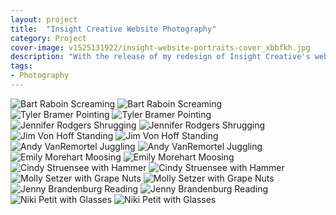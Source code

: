 ```yaml
---
layout: project
title:  "Insight Creative Website Photography"
category: Project
cover-image: v1525131922/insight-website-portraits-cover_xbbfkh.jpg
description: "With the release of my redesign of Insight Creative's website, I also took a series of images of all the employees. The idea was to have everyone either display their personality or their job through a series of three photos. All the photos were then clipped and would cycle when hovered. These are just a few unedited shots from the project."
tags:
- Photography
---
```


<div class="grid-2_full fade-me">
  <img class="lazyload" alt="Bart Raboin Screaming"
  src="https://res.cloudinary.com/iambramer/image/upload/e_blur:600,dpr_auto,f_auto,q_80,w_100/v1525131257/DSC_7273_nnncty.jpg" data-srcset="https://res.cloudinary.com/iambramer/image/upload/dpr_auto,f_auto,q_auto,w_1600/v1525131257/DSC_7273_nnncty.jpg 1900w,
  https://res.cloudinary.com/iambramer/image/upload/dpr_auto,f_auto,q_auto,w_1200/v1525131257/DSC_7273_nnncty.jpg 1400w,
  https://res.cloudinary.com/iambramer/image/upload/dpr_auto,f_auto,q_auto,w_800/v1525131257/DSC_7273_nnncty.jpg 1000w,
  https://res.cloudinary.com/iambramer/image/upload/dpr_auto,f_auto,q_auto,w_400/v1525131257/DSC_7273_nnncty.jpg 400w">
    <noscript>
    <img alt="Bart Raboin Screaming"
      src="https://res.cloudinary.com/iambramer/image/upload/dpr_auto,f_auto,q_auto,w_1600/v1525131257/DSC_7273_nnncty.jpg"
      srcset="https://res.cloudinary.com/iambramer/image/upload/dpr_auto,f_auto,q_auto,w_1600/v1525131257/DSC_7273_nnncty.jpg 1900w,
      https://res.cloudinary.com/iambramer/image/upload/dpr_auto,f_auto,q_auto,w_1200/v1525131257/DSC_7273_nnncty.jpg 1400w,
      https://res.cloudinary.com/iambramer/image/upload/dpr_auto,f_auto,q_auto,w_800/v1525131257/DSC_7273_nnncty.jpg 1000w,
      https://res.cloudinary.com/iambramer/image/upload/dpr_auto,f_auto,q_auto,w_400/v1525131257/DSC_7273_nnncty.jpg 400w">
    </noscript>
</div>

<div class="grid-2_half fade-me">
  <img class="lazyload" alt="Tyler Bramer Pointing"
  src="https://res.cloudinary.com/iambramer/image/upload/e_blur:600,dpr_auto,f_auto,q_80,w_100/v1525131249/DSC_7167_dzg1ii.jpg" data-srcset="https://res.cloudinary.com/iambramer/image/upload/dpr_auto,f_auto,q_auto,w_1600/v1525131249/DSC_7167_dzg1ii.jpg 1900w,
  https://res.cloudinary.com/iambramer/image/upload/dpr_auto,f_auto,q_auto,w_1200/v1525131249/DSC_7167_dzg1ii.jpg 1400w,
  https://res.cloudinary.com/iambramer/image/upload/dpr_auto,f_auto,q_auto,w_800/v1525131249/DSC_7167_dzg1ii.jpg 1000w,
  https://res.cloudinary.com/iambramer/image/upload/dpr_auto,f_auto,q_auto,w_400/v1525131249/DSC_7167_dzg1ii.jpg 400w">
    <noscript>
    <img alt="Tyler Bramer Pointing"
      src="https://res.cloudinary.com/iambramer/image/upload/dpr_auto,f_auto,q_auto,w_1600/v1525131249/DSC_7167_dzg1ii.jpg"
      srcset="https://res.cloudinary.com/iambramer/image/upload/dpr_auto,f_auto,q_auto,w_1600/v1525131249/DSC_7167_dzg1ii.jpg 1900w,
      https://res.cloudinary.com/iambramer/image/upload/dpr_auto,f_auto,q_auto,w_1200/v1525131249/DSC_7167_dzg1ii.jpg 1400w,
      https://res.cloudinary.com/iambramer/image/upload/dpr_auto,f_auto,q_auto,w_800/v1525131249/DSC_7167_dzg1ii.jpg 1000w,
      https://res.cloudinary.com/iambramer/image/upload/dpr_auto,f_auto,q_auto,w_400/v1525131249/DSC_7167_dzg1ii.jpg 400w">
    </noscript>
</div>

<div class="grid-2_half fade-me">
  <img class="lazyload" alt="Jennifer Rodgers Shrugging"
  src="https://res.cloudinary.com/iambramer/image/upload/e_blur:600,dpr_auto,f_auto,q_80,w_100/v1525131257/DSC_7084_pdr4j8.jpg" data-srcset="https://res.cloudinary.com/iambramer/image/upload/dpr_auto,f_auto,q_auto,w_1600/v1525131257/DSC_7084_pdr4j8.jpg 1900w,
  https://res.cloudinary.com/iambramer/image/upload/dpr_auto,f_auto,q_auto,w_1200/v1525131257/DSC_7084_pdr4j8.jpg 1400w,
  https://res.cloudinary.com/iambramer/image/upload/dpr_auto,f_auto,q_auto,w_800/v1525131257/DSC_7084_pdr4j8.jpg 1000w,
  https://res.cloudinary.com/iambramer/image/upload/dpr_auto,f_auto,q_auto,w_400/v1525131257/DSC_7084_pdr4j8.jpg 400w">
    <noscript>
    <img alt="Jennifer Rodgers Shrugging"
      src="https://res.cloudinary.com/iambramer/image/upload/dpr_auto,f_auto,q_auto,w_1600/v1525131257/DSC_7084_pdr4j8.jpg"
      srcset="https://res.cloudinary.com/iambramer/image/upload/dpr_auto,f_auto,q_auto,w_1600/v1525131257/DSC_7084_pdr4j8.jpg 1900w,
      https://res.cloudinary.com/iambramer/image/upload/dpr_auto,f_auto,q_auto,w_1200/v1525131257/DSC_7084_pdr4j8.jpg 1400w,
      https://res.cloudinary.com/iambramer/image/upload/dpr_auto,f_auto,q_auto,w_800/v1525131257/DSC_7084_pdr4j8.jpg 1000w,
      https://res.cloudinary.com/iambramer/image/upload/dpr_auto,f_auto,q_auto,w_400/v1525131257/DSC_7084_pdr4j8.jpg 400w">
    </noscript>
</div>

<div class="grid-2_full fade-me">
  <img class="lazyload" alt="Jim Von Hoff Standing"
  src="https://res.cloudinary.com/iambramer/image/upload/e_blur:600,dpr_auto,f_auto,q_80,w_100/v1525131250/DSC_6973_jprhdk.jpg" data-srcset="https://res.cloudinary.com/iambramer/image/upload/dpr_auto,f_auto,q_auto,w_1600/v1525131250/DSC_6973_jprhdk.jpg 1900w,
  https://res.cloudinary.com/iambramer/image/upload/dpr_auto,f_auto,q_auto,w_1200/v1525131250/DSC_6973_jprhdk.jpg 1400w,
  https://res.cloudinary.com/iambramer/image/upload/dpr_auto,f_auto,q_auto,w_800/v1525131250/DSC_6973_jprhdk.jpg 1000w,
  https://res.cloudinary.com/iambramer/image/upload/dpr_auto,f_auto,q_auto,w_400/v1525131250/DSC_6973_jprhdk.jpg 400w">
    <noscript>
    <img alt="Jim Von Hoff Standing"
      src="https://res.cloudinary.com/iambramer/image/upload/dpr_auto,f_auto,q_auto,w_1600/v1525131250/DSC_6973_jprhdk.jpg"
      srcset="https://res.cloudinary.com/iambramer/image/upload/dpr_auto,f_auto,q_auto,w_1600/v1525131250/DSC_6973_jprhdk.jpg 1900w,
      https://res.cloudinary.com/iambramer/image/upload/dpr_auto,f_auto,q_auto,w_1200/v1525131250/DSC_6973_jprhdk.jpg 1400w,
      https://res.cloudinary.com/iambramer/image/upload/dpr_auto,f_auto,q_auto,w_800/v1525131250/DSC_6973_jprhdk.jpg 1000w,
      https://res.cloudinary.com/iambramer/image/upload/dpr_auto,f_auto,q_auto,w_400/v1525131250/DSC_6973_jprhdk.jpg 400w">
    </noscript>
</div>

<div class="grid-2_half fade-me">
  <img class="lazyload" alt="Andy VanRemortel Juggling"
  src="https://res.cloudinary.com/iambramer/image/upload/e_blur:600,dpr_auto,f_auto,q_80,w_100/v1525131243/DSC_6862_trarv9.jpg" data-srcset="https://res.cloudinary.com/iambramer/image/upload/dpr_auto,f_auto,q_auto,w_1600/v1525131243/DSC_6862_trarv9.jpg 1900w,
  https://res.cloudinary.com/iambramer/image/upload/dpr_auto,f_auto,q_auto,w_1200/v1525131243/DSC_6862_trarv9.jpg 1400w,
  https://res.cloudinary.com/iambramer/image/upload/dpr_auto,f_auto,q_auto,w_800/v1525131243/DSC_6862_trarv9.jpg 1000w,
  https://res.cloudinary.com/iambramer/image/upload/dpr_auto,f_auto,q_auto,w_400/v1525131243/DSC_6862_trarv9.jpg 400w">
    <noscript>
    <img alt="Andy VanRemortel Juggling"
      src="https://res.cloudinary.com/iambramer/image/upload/dpr_auto,f_auto,q_auto,w_1600/v1525131243/DSC_6862_trarv9.jpg"
      srcset="https://res.cloudinary.com/iambramer/image/upload/dpr_auto,f_auto,q_auto,w_1600/v1525131243/DSC_6862_trarv9.jpg 1900w,
      https://res.cloudinary.com/iambramer/image/upload/dpr_auto,f_auto,q_auto,w_1200/v1525131243/DSC_6862_trarv9.jpg 1400w,
      https://res.cloudinary.com/iambramer/image/upload/dpr_auto,f_auto,q_auto,w_800/v1525131243/DSC_6862_trarv9.jpg 1000w,
      https://res.cloudinary.com/iambramer/image/upload/dpr_auto,f_auto,q_auto,w_400/v1525131243/DSC_6862_trarv9.jpg 400w">
    </noscript>
</div>

<div class="grid-2_half fade-me">
  <img class="lazyload" alt="Emily Morehart Moosing"
  src="https://res.cloudinary.com/iambramer/image/upload/e_blur:600,dpr_auto,f_auto,q_80,w_100/v1525131248/DSC_6782_hegbtt.jpg" data-srcset="https://res.cloudinary.com/iambramer/image/upload/dpr_auto,f_auto,q_auto,w_1600/v1525131248/DSC_6782_hegbtt.jpg 1900w,
  https://res.cloudinary.com/iambramer/image/upload/dpr_auto,f_auto,q_auto,w_1200/v1525131248/DSC_6782_hegbtt.jpg 1400w,
  https://res.cloudinary.com/iambramer/image/upload/dpr_auto,f_auto,q_auto,w_800/v1525131248/DSC_6782_hegbtt.jpg 1000w,
  https://res.cloudinary.com/iambramer/image/upload/dpr_auto,f_auto,q_auto,w_400/v1525131248/DSC_6782_hegbtt.jpg 400w">
    <noscript>
    <img alt="Emily Morehart Moosing"
      src="https://res.cloudinary.com/iambramer/image/upload/dpr_auto,f_auto,q_auto,w_1600/v1525131248/DSC_6782_hegbtt.jpg"
      srcset="https://res.cloudinary.com/iambramer/image/upload/dpr_auto,f_auto,q_auto,w_1600/v1525131248/DSC_6782_hegbtt.jpg 1900w,
      https://res.cloudinary.com/iambramer/image/upload/dpr_auto,f_auto,q_auto,w_1200/v1525131248/DSC_6782_hegbtt.jpg 1400w,
      https://res.cloudinary.com/iambramer/image/upload/dpr_auto,f_auto,q_auto,w_800/v1525131248/DSC_6782_hegbtt.jpg 1000w,
      https://res.cloudinary.com/iambramer/image/upload/dpr_auto,f_auto,q_auto,w_400/v1525131248/DSC_6782_hegbtt.jpg 400w">
    </noscript>
</div>

<div class="grid-2_full fade-me">
  <img class="lazyload" alt="Cindy Struensee with Hammer"
  src="https://res.cloudinary.com/iambramer/image/upload/e_blur:600,dpr_auto,f_auto,q_80,w_100/v1525131260/DSC_6639_hhoj03.jpg" data-srcset="https://res.cloudinary.com/iambramer/image/upload/dpr_auto,f_auto,q_auto,w_1600/v1525131260/DSC_6639_hhoj03.jpg 1900w,
  https://res.cloudinary.com/iambramer/image/upload/dpr_auto,f_auto,q_auto,w_1200/v1525131260/DSC_6639_hhoj03.jpg 1400w,
  https://res.cloudinary.com/iambramer/image/upload/dpr_auto,f_auto,q_auto,w_800/v1525131260/DSC_6639_hhoj03.jpg 1000w,
  https://res.cloudinary.com/iambramer/image/upload/dpr_auto,f_auto,q_auto,w_400/v1525131260/DSC_6639_hhoj03.jpg 400w">
    <noscript>
    <img alt="Cindy Struensee with Hammer"
      src="https://res.cloudinary.com/iambramer/image/upload/dpr_auto,f_auto,q_auto,w_1600/v1525131260/DSC_6639_hhoj03.jpg"
      srcset="https://res.cloudinary.com/iambramer/image/upload/dpr_auto,f_auto,q_auto,w_1600/v1525131260/DSC_6639_hhoj03.jpg 1900w,
      https://res.cloudinary.com/iambramer/image/upload/dpr_auto,f_auto,q_auto,w_1200/v1525131260/DSC_6639_hhoj03.jpg 1400w,
      https://res.cloudinary.com/iambramer/image/upload/dpr_auto,f_auto,q_auto,w_800/v1525131260/DSC_6639_hhoj03.jpg 1000w,
      https://res.cloudinary.com/iambramer/image/upload/dpr_auto,f_auto,q_auto,w_400/v1525131260/DSC_6639_hhoj03.jpg 400w">
    </noscript>
</div>

<div class="grid-2_full fade-me">
  <img class="lazyload" alt="Molly Setzer with Grape Nuts"
  src="https://res.cloudinary.com/iambramer/image/upload/e_blur:600,dpr_auto,f_auto,q_80,w_100/v1525131241/DSC_6601_mgpk9t.jpg" data-srcset="https://res.cloudinary.com/iambramer/image/upload/dpr_auto,f_auto,q_auto,w_1600/v1525131241/DSC_6601_mgpk9t.jpg 1900w,
  https://res.cloudinary.com/iambramer/image/upload/dpr_auto,f_auto,q_auto,w_1200/v1525131241/DSC_6601_mgpk9t.jpg 1400w,
  https://res.cloudinary.com/iambramer/image/upload/dpr_auto,f_auto,q_auto,w_800/v1525131241/DSC_6601_mgpk9t.jpg 1000w,
  https://res.cloudinary.com/iambramer/image/upload/dpr_auto,f_auto,q_auto,w_400/v1525131241/DSC_6601_mgpk9t.jpg 400w">
    <noscript>
    <img alt="Molly Setzer with Grape Nuts"
      src="https://res.cloudinary.com/iambramer/image/upload/dpr_auto,f_auto,q_auto,w_1600/v1525131241/DSC_6601_mgpk9t.jpg"
      srcset="https://res.cloudinary.com/iambramer/image/upload/dpr_auto,f_auto,q_auto,w_1600/v1525131241/DSC_6601_mgpk9t.jpg 1900w,
      https://res.cloudinary.com/iambramer/image/upload/dpr_auto,f_auto,q_auto,w_1200/v1525131241/DSC_6601_mgpk9t.jpg 1400w,
      https://res.cloudinary.com/iambramer/image/upload/dpr_auto,f_auto,q_auto,w_800/v1525131241/DSC_6601_mgpk9t.jpg 1000w,
      https://res.cloudinary.com/iambramer/image/upload/dpr_auto,f_auto,q_auto,w_400/v1525131241/DSC_6601_mgpk9t.jpg 400w">
    </noscript>
</div>

<div class="grid-2_half fade-me">
  <img class="lazyload" alt="Jenny Brandenburg Reading"
  src="https://res.cloudinary.com/iambramer/image/upload/e_blur:600,dpr_auto,f_auto,q_80,w_100/v1525131254/DSC_6520_s5kx2i.jpg" data-srcset="https://res.cloudinary.com/iambramer/image/upload/dpr_auto,f_auto,q_auto,w_1600/v1525131254/DSC_6520_s5kx2i.jpg 1900w,
  https://res.cloudinary.com/iambramer/image/upload/dpr_auto,f_auto,q_auto,w_1200/v1525131254/DSC_6520_s5kx2i.jpg 1400w,
  https://res.cloudinary.com/iambramer/image/upload/dpr_auto,f_auto,q_auto,w_800/v1525131254/DSC_6520_s5kx2i.jpg 1000w,
  https://res.cloudinary.com/iambramer/image/upload/dpr_auto,f_auto,q_auto,w_400/v1525131254/DSC_6520_s5kx2i.jpg 400w">
    <noscript>
    <img alt="Jenny Brandenburg Reading"
      src="https://res.cloudinary.com/iambramer/image/upload/dpr_auto,f_auto,q_auto,w_1600/v1525131254/DSC_6520_s5kx2i.jpg"
      srcset="https://res.cloudinary.com/iambramer/image/upload/dpr_auto,f_auto,q_auto,w_1600/v1525131254/DSC_6520_s5kx2i.jpg 1900w,
      https://res.cloudinary.com/iambramer/image/upload/dpr_auto,f_auto,q_auto,w_1200/v1525131254/DSC_6520_s5kx2i.jpg 1400w,
      https://res.cloudinary.com/iambramer/image/upload/dpr_auto,f_auto,q_auto,w_800/v1525131254/DSC_6520_s5kx2i.jpg 1000w,
      https://res.cloudinary.com/iambramer/image/upload/dpr_auto,f_auto,q_auto,w_400/v1525131254/DSC_6520_s5kx2i.jpg 400w">
    </noscript>
</div>

<div class="grid-2_half fade-me">
  <img class="lazyload" alt="Niki Petit with Glasses"
  src="https://res.cloudinary.com/iambramer/image/upload/e_blur:600,dpr_auto,f_auto,q_80,w_100/v1525131242/DSC_6348_g4jdjh.jpg" data-srcset="https://res.cloudinary.com/iambramer/image/upload/dpr_auto,f_auto,q_auto,w_1600/v1525131242/DSC_6348_g4jdjh.jpg 1900w,
  https://res.cloudinary.com/iambramer/image/upload/dpr_auto,f_auto,q_auto,w_1200/v1525131242/DSC_6348_g4jdjh.jpg 1400w,
  https://res.cloudinary.com/iambramer/image/upload/dpr_auto,f_auto,q_auto,w_800/v1525131242/DSC_6348_g4jdjh.jpg 1000w,
  https://res.cloudinary.com/iambramer/image/upload/dpr_auto,f_auto,q_auto,w_400/v1525131242/DSC_6348_g4jdjh.jpg 400w">
    <noscript>
    <img alt="Niki Petit with Glasses"
      src="https://res.cloudinary.com/iambramer/image/upload/dpr_auto,f_auto,q_auto,w_1600/v1525131242/DSC_6348_g4jdjh.jpg"
      srcset="https://res.cloudinary.com/iambramer/image/upload/dpr_auto,f_auto,q_auto,w_1600/v1525131242/DSC_6348_g4jdjh.jpg 1900w,
      https://res.cloudinary.com/iambramer/image/upload/dpr_auto,f_auto,q_auto,w_1200/v1525131242/DSC_6348_g4jdjh.jpg 1400w,
      https://res.cloudinary.com/iambramer/image/upload/dpr_auto,f_auto,q_auto,w_800/v1525131242/DSC_6348_g4jdjh.jpg 1000w,
      https://res.cloudinary.com/iambramer/image/upload/dpr_auto,f_auto,q_auto,w_400/v1525131242/DSC_6348_g4jdjh.jpg 400w">
    </noscript>
</div>
